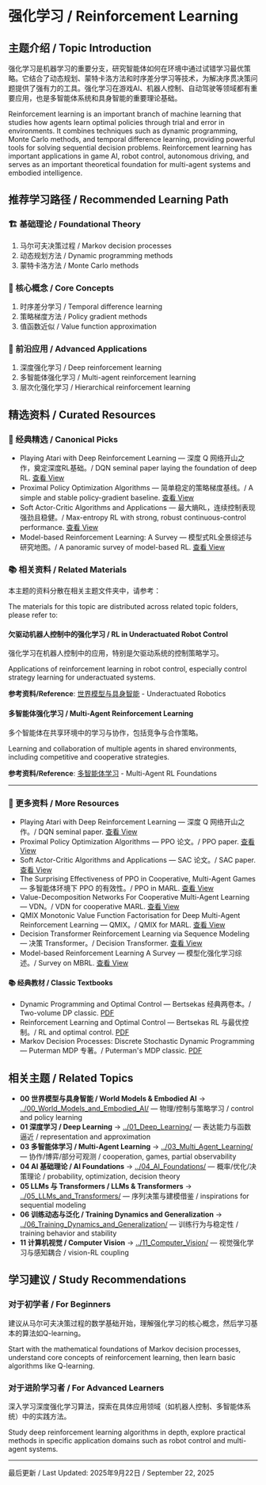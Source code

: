 # 强化学习 / Reinforcement Learning

## 主题介绍 / Topic Introduction

强化学习是机器学习的重要分支，研究智能体如何在环境中通过试错学习最优策略。它结合了动态规划、蒙特卡洛方法和时序差分学习等技术，为解决序贯决策问题提供了强有力的工具。强化学习在游戏AI、机器人控制、自动驾驶等领域都有重要应用，也是多智能体系统和具身智能的重要理论基础。

Reinforcement learning is an important branch of machine learning that studies how agents learn optimal policies through trial and error in environments. It combines techniques such as dynamic programming, Monte Carlo methods, and temporal difference learning, providing powerful tools for solving sequential decision problems. Reinforcement learning has important applications in game AI, robot control, autonomous driving, and serves as an important theoretical foundation for multi-agent systems and embodied intelligence.

## 推荐学习路径 / Recommended Learning Path

### 🏗️ 基础理论 / Foundational Theory

1. 马尔可夫决策过程 / Markov decision processes
2. 动态规划方法 / Dynamic programming methods
3. 蒙特卡洛方法 / Monte Carlo methods

### 🧠 核心概念 / Core Concepts

1. 时序差分学习 / Temporal difference learning
2. 策略梯度方法 / Policy gradient methods
3. 值函数近似 / Value function approximation

### 🚀 前沿应用 / Advanced Applications

1. 深度强化学习 / Deep reinforcement learning
2. 多智能体强化学习 / Multi-agent reinforcement learning
3. 层次化强化学习 / Hierarchical reinforcement learning

## 精选资料 / Curated Resources

### 📌 经典精选 / Canonical Picks

- Playing Atari with Deep Reinforcement Learning — 深度 Q 网络开山之作，奠定深度RL基础。/ DQN seminal paper laying the foundation of deep RL. [查看 View](../_library/Playing_Atari_with_Deep_Reinforcement_Learning.pdf)
- Proximal Policy Optimization Algorithms — 简单稳定的策略梯度基线。/ A simple and stable policy-gradient baseline. [查看 View](../_library/Proximal_Policy_Optimization_Algorithms.pdf)
- Soft Actor-Critic Algorithms and Applications — 最大熵RL，连续控制表现强劲且稳健。/ Max-entropy RL with strong, robust continuous-control performance. [查看 View](../_library/Soft_Actor-Critic_Algorithms_and_Applications.pdf)
- Model-based Reinforcement Learning: A Survey — 模型式RL全景综述与研究地图。/ A panoramic survey of model-based RL. [查看 View](../_library/Model-based_Reinforcement_Learning_A_Survey.pdf)

### 📚 相关资料 / Related Materials

本主题的资料分散在相关主题文件夹中，请参考：

The materials for this topic are distributed across related topic folders, please refer to:

#### 欠驱动机器人控制中的强化学习 / RL in Underactuated Robot Control

强化学习在机器人控制中的应用，特别是欠驱动系统的控制策略学习。

Applications of reinforcement learning in robot control, especially control strategy learning for underactuated systems.

**参考资料/Reference**: [世界模型与具身智能](../00_World_Models_and_Embodied_AI/) - Underactuated Robotics

#### 多智能体强化学习 / Multi-Agent Reinforcement Learning

多个智能体在共享环境中的学习与协作，包括竞争与合作策略。

Learning and collaboration of multiple agents in shared environments, including competitive and cooperative strategies.

**参考资料/Reference**: [多智能体学习](../03_Multi_Agent_Learning/) - Multi-Agent RL Foundations

---

### 📄 更多资料 / More Resources

- Playing Atari with Deep Reinforcement Learning — 深度 Q 网络开山之作。/ DQN seminal paper. [查看 View](../_library/Playing_Atari_with_Deep_Reinforcement_Learning.pdf)
- Proximal Policy Optimization Algorithms — PPO 论文。/ PPO paper. [查看 View](../_library/Proximal_Policy_Optimization_Algorithms.pdf)
- Soft Actor-Critic Algorithms and Applications — SAC 论文。/ SAC paper. [查看 View](../_library/Soft_Actor-Critic_Algorithms_and_Applications.pdf)
- The Surprising Effectiveness of PPO in Cooperative, Multi-Agent Games — 多智能体环境下 PPO 的有效性。/ PPO in MARL. [查看 View](../_library/The_Surprising_Effectiveness_of_PPO_in_Cooperative,_Multi-Agent_Games.pdf)
- Value-Decomposition Networks For Cooperative Multi-Agent Learning — VDN。/ VDN for cooperative MARL. [查看 View](../_library/Value-Decomposition_Networks_For_Cooperative_Multi-Agent_Learning.pdf)
- QMIX Monotonic Value Function Factorisation for Deep Multi-Agent Reinforcement Learning — QMIX。/ QMIX for MARL. [查看 View](../_library/QMIX_Monotonic_Value_Function_Factorisation_for_Deep_Multi-Agent_Reinforcement_Learning.pdf)
- Decision Transformer Reinforcement Learning via Sequence Modeling — 决策 Transformer。/ Decision Transformer. [查看 View](../_library/Decision_Transformer_Reinforcement_Learning_via_Sequence_Modeling.pdf)
- Model-based Reinforcement Learning A Survey — 模型化强化学习综述。/ Survey on MBRL. [查看 View](../_library/Model-based_Reinforcement_Learning_A_Survey.pdf)

#### 📚 经典教材 / Classic Textbooks

- Dynamic Programming and Optimal Control — Bertsekas 经典两卷本。/ Two-volume DP classic. [PDF](../_library/Dynamic_Programming_And_Optimal_Control_2014.pdf)
- Reinforcement Learning and Optimal Control — Bertsekas RL 与最优控制。/ RL and optimal control. [PDF](../_library/Reinforcement_Learning_Bertsekas_Draft.pdf)
- Markov Decision Processes: Discrete Stochastic Dynamic Programming — Puterman MDP 专著。/ Puterman's MDP classic. [PDF](../_library/Markov_Decision_Process.pdf)


## 相关主题 / Related Topics

- **00 世界模型与具身智能 / World Models & Embodied AI** → [../00_World_Models_and_Embodied_AI/](../00_World_Models_and_Embodied_AI/) — 物理/控制与策略学习 / control and policy learning
- **01 深度学习 / Deep Learning** → [../01_Deep_Learning/](../01_Deep_Learning/) — 表达能力与函数逼近 / representation and approximation
- **03 多智能体学习 / Multi-Agent Learning** → [../03_Multi_Agent_Learning/](../03_Multi_Agent_Learning/) — 协作/博弈/部分可观测 / cooperation, games, partial observability
- **04 AI 基础理论 / AI Foundations** → [../04_AI_Foundations/](../04_AI_Foundations/) — 概率/优化/决策理论 / probability, optimization, decision theory
- **05 LLMs 与 Transformers / LLMs & Transformers** → [../05_LLMs_and_Transformers/](../05_LLMs_and_Transformers/) — 序列决策与建模借鉴 / inspirations for sequential modeling
- **06 训练动态与泛化 / Training Dynamics and Generalization** → [../06_Training_Dynamics_and_Generalization/](../06_Training_Dynamics_and_Generalization/) — 训练行为与稳定性 / training behavior and stability
- **11 计算机视觉 / Computer Vision** → [../11_Computer_Vision/](../11_Computer_Vision/) — 视觉强化学习与感知耦合 / vision-RL coupling

## 学习建议 / Study Recommendations

### 对于初学者 / For Beginners

建议从马尔可夫决策过程的数学基础开始，理解强化学习的核心概念，然后学习基本的算法如Q-learning。

Start with the mathematical foundations of Markov decision processes, understand core concepts of reinforcement learning, then learn basic algorithms like Q-learning.

### 对于进阶学习者 / For Advanced Learners

深入学习深度强化学习算法，探索在具体应用领域（如机器人控制、多智能体系统）中的实践方法。

Study deep reinforcement learning algorithms in depth, explore practical methods in specific application domains such as robot control and multi-agent systems.

---

最后更新 / Last Updated: 2025年9月22日 / September 22, 2025
